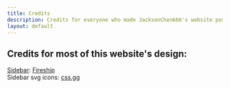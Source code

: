 ```yaml
---
title: Credits
description: Credits for everyone who made JacksonChen666's website possible
layout: default
---
```


## Credits for most of this website's design:
[Sidebar](https://youtu.be/biOMz4puGt8): [Fireship](https://www.youtube.com/channel/UCsBjURrPoezykLs9EqgamOA)<br>
Sidebar svg icons: [css.gg](https://css.gg)
